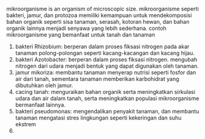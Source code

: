 mikroorganisme is an organism of microscopic size. mikroorganisme seperti bakteri, jamur, dan protozoa memiliki kemampuan untuk mendekomposisi bahan organik seperti sisa tanaman, serasah, kotoran hewan, dan bahan organik lainnya menjadi senyawa yang lebih sederhana. contoh mikroorganisme yang bemanfaat untuk tanah dan tanaman 

1. bakteri Rhizobium: berperan dalam proses fiksasi nitrogen pada akar tanaman polong-polongan seperti kacang-kacangan dan kacang hijau.
2. bakteri Azotobacter: berperan dalam proses fiksasi nitrogen. mengubah nitrogen dari udara menjadi bentuk yang dapat digunakan oleh tanaman.
3. jamur mikoriza: membantu tanaman menyerap nutrisi seperti fosfor dan air dari tanah, sementara tanaman memberikan karbohidrat yang dibutuhkan oleh jamur.
4. cacing tanah: menguraikan bahan organik serta meningkatkan sirkulasi udara dan air dalam tanah, serta meningkatkan populasi mikroorganisme bermanfaat lainnya.
5. bakteri pseudomonas: mengendalikan penyakit tanaman, dan membantu tanaman mengatasi stres lingkungan seperti kekeringan dan suhu ekstrem
6.